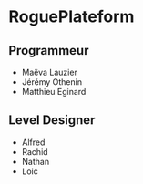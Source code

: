# RoguePlateform
## Programmeur
- Maëva Lauzier
- Jérémy Othenin
- Matthieu Eginard 

## Level Designer
- Alfred 
- Rachid
- Nathan
- Loic
